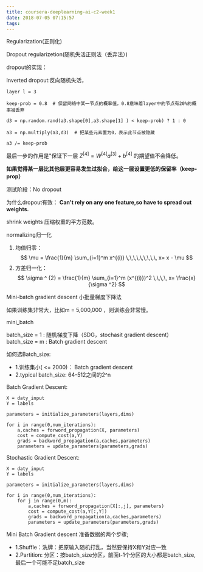 ```yaml
---
title: coursera-deeplearning-ai-c2-week1
date: 2018-07-05 07:15:57
tags:
---
```



Regularization(正则化)

Dropout regularizetion(随机失活正则法（丢弃法）)

dropout的实现：

Inverted dropout:反向随机失活，

```
layer l = 3

keep-prob = 0.8  # 保留网络中某一节点的概率值，0.8意味着layer中的节点有20%的概率被丢弃

d3 = np.random.rand(a3.shape[0],a3.shape[1] ) < keep-prob) ? 1 : 0

a3 = np.multiply(a3,d3)  # 把某些元素置为0，表示此节点被隐藏

a3 /= keep-prob 
```

最后一步的作用是"保证下一层 $Z^{[4]} = W^{[4]}  a^{[3]} + b^{[4]}$ 的期望值不会降低。

**如果觉得某一层比其他层更容易发生过拟合，给这一层设置更低的保留率（keep-prop）**

测试阶段：No dropout

为什么dropout有效： **Can't rely on any one feature,so have to spread out weights.**

shrink weights 压缩权重的平方范数。

normalizing归一化

1. 均值归零：
$$ \mu = \frac{1}{m} \sum_{i=1}^m x^{(i)} \,\,\,\,\,\,\,\,\,  x= x - \mu $$
2. 方差归一化： 
$$ \sigma ^ {2} = \frac{1}{m} \sum_{i=1}^m (x^{(i)})^2  \,\,\,\,  x=   \frac{x}{\sigma ^2} $$


Mini-batch gradient descent 小批量梯度下降法

如果训练集非常大，比如m = 5,000,000 ，则训练会非常慢。

mini_batch

batch_size = 1 : 随机梯度下降（SDG，stochasit gradient descent）
batch_size = m : Batch gradient descent

如何选Batch_size:

- 1.训练集小( <= 2000)： Batch gradient descent
- 2.typical batch_size: 64-512之间的2^n


Batch Gradient Descent:

```
X = daty_input
Y = labels

parameters = initialize_parameters(layers,dims)

for i in range(0,num_iterations):
    a,caches = forword_propagation(X, parameters)
    cost = compute_cost(a,Y)
    grads = backword_propagation(a,caches,parameters)
    parameters = update_parameters(parameters,grads)
```

Stochastic Gradient Descent:

```
X = daty_input
Y = labels

parameters = initialize_parameters(layers,dims)

for i in range(0,num_iterations):
    for j in range(0,m):
        a,caches = forword_propagation(X[:,j], parameters)
        cost = compute_cost(a,Y[:,Y])
        grads = backword_propagation(a,caches,parameters)
        parameters = update_parameters(parameters,grads)
```

Mini Batch Gradient descent 准备数据的两个步骤;

- 1.Shuffle：洗牌：把原输入随机打乱，当然要保持X和Y对应一致
- 2.Partition: 分区：按batch_size分区，前面t-1个分区的大小都是batch_size,最后一个可能不足batch_size